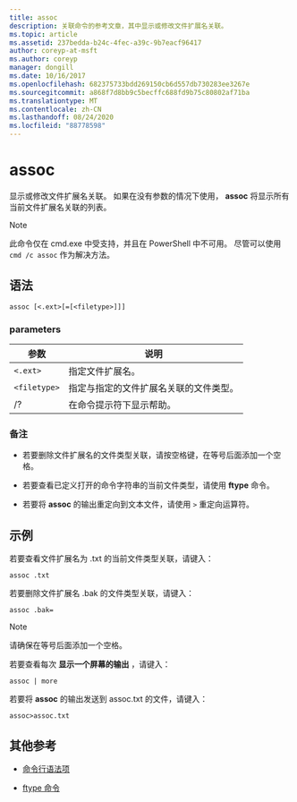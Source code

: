 ```yaml
---
title: assoc
description: 关联命令的参考文章，其中显示或修改文件扩展名关联。
ms.topic: article
ms.assetid: 237bedda-b24c-4fec-a39c-9b7eacf96417
author: coreyp-at-msft
ms.author: coreyp
manager: dongill
ms.date: 10/16/2017
ms.openlocfilehash: 682375733bdd269150cb6d557db730283ee3267e
ms.sourcegitcommit: a868f7d8bb9c5becffc688fd9b75c80802af71ba
ms.translationtype: MT
ms.contentlocale: zh-CN
ms.lasthandoff: 08/24/2020
ms.locfileid: "88778598"
---
```

# <a name="assoc"></a>assoc

显示或修改文件扩展名关联。 如果在没有参数的情况下使用， **assoc** 将显示所有当前文件扩展名关联的列表。

> [!NOTE]
> 此命令仅在 cmd.exe 中受支持，并且在 PowerShell 中不可用。
> 尽管可以使用 `cmd /c assoc` 作为解决方法。

## <a name="syntax"></a>语法

```
assoc [<.ext>[=[<filetype>]]]
```

### <a name="parameters"></a>parameters

| 参数 | 说明 |
| --------- | ----------- |
| `<.ext>` | 指定文件扩展名。 |
| `<filetype>` | 指定与指定的文件扩展名关联的文件类型。 |
| /? | 在命令提示符下显示帮助。 |

### <a name="remarks"></a>备注

- 若要删除文件扩展名的文件类型关联，请按空格键，在等号后面添加一个空格。

- 若要查看已定义打开的命令字符串的当前文件类型，请使用 **ftype** 命令。

- 若要将 **assoc** 的输出重定向到文本文件，请使用 `>` 重定向运算符。

## <a name="examples"></a>示例

若要查看文件扩展名为 .txt 的当前文件类型关联，请键入：

```
assoc .txt
```

若要删除文件扩展名 .bak 的文件类型关联，请键入：

```
assoc .bak=
```

> [!NOTE]
> 请确保在等号后面添加一个空格。

若要查看每次 **显示一个屏幕的输出** ，请键入：

```
assoc | more
```

若要将 **assoc** 的输出发送到 assoc.txt 的文件，请键入：

```
assoc>assoc.txt
```

## <a name="additional-references"></a>其他参考

- [命令行语法项](command-line-syntax-key.md)

- [ftype 命令](ftype.md)
